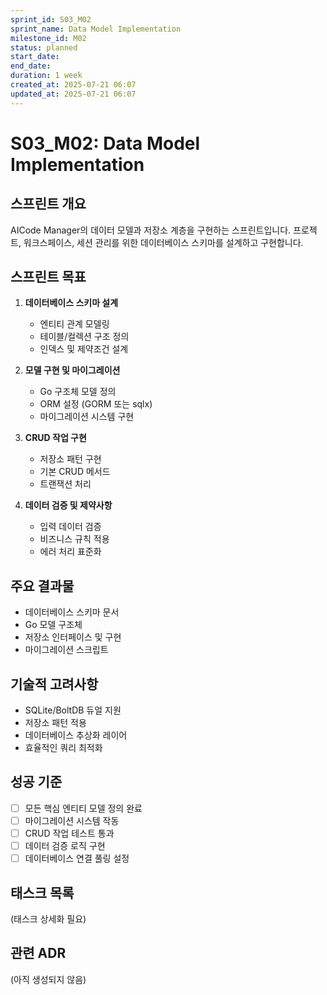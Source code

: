 ```yaml
---
sprint_id: S03_M02
sprint_name: Data Model Implementation
milestone_id: M02
status: planned
start_date: 
end_date: 
duration: 1 week
created_at: 2025-07-21 06:07
updated_at: 2025-07-21 06:07
---
```


# S03_M02: Data Model Implementation

## 스프린트 개요

AICode Manager의 데이터 모델과 저장소 계층을 구현하는 스프린트입니다. 프로젝트, 워크스페이스, 세션 관리를 위한 데이터베이스 스키마를 설계하고 구현합니다.

## 스프린트 목표

1. **데이터베이스 스키마 설계**
   - 엔티티 관계 모델링
   - 테이블/컬렉션 구조 정의
   - 인덱스 및 제약조건 설계

2. **모델 구현 및 마이그레이션**
   - Go 구조체 모델 정의
   - ORM 설정 (GORM 또는 sqlx)
   - 마이그레이션 시스템 구현

3. **CRUD 작업 구현**
   - 저장소 패턴 구현
   - 기본 CRUD 메서드
   - 트랜잭션 처리

4. **데이터 검증 및 제약사항**
   - 입력 데이터 검증
   - 비즈니스 규칙 적용
   - 에러 처리 표준화

## 주요 결과물

- 데이터베이스 스키마 문서
- Go 모델 구조체
- 저장소 인터페이스 및 구현
- 마이그레이션 스크립트

## 기술적 고려사항

- SQLite/BoltDB 듀얼 지원
- 저장소 패턴 적용
- 데이터베이스 추상화 레이어
- 효율적인 쿼리 최적화

## 성공 기준

- [ ] 모든 핵심 엔티티 모델 정의 완료
- [ ] 마이그레이션 시스템 작동
- [ ] CRUD 작업 테스트 통과
- [ ] 데이터 검증 로직 구현
- [ ] 데이터베이스 연결 풀링 설정

## 태스크 목록

(태스크 상세화 필요)

## 관련 ADR

(아직 생성되지 않음)
